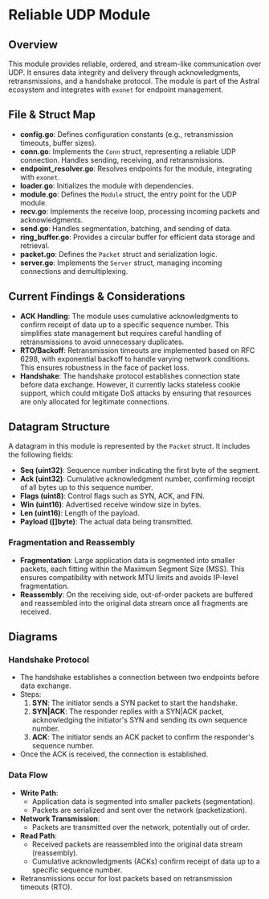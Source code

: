 # Reliable UDP Module

## Overview
This module provides reliable, ordered, and stream-like communication over UDP. It ensures data integrity and delivery through acknowledgments, retransmissions, and a handshake protocol. The module is part of the Astral ecosystem and integrates with `exonet` for endpoint management.

## File & Struct Map
- **config.go**: Defines configuration constants (e.g., retransmission timeouts, buffer sizes).
- **conn.go**: Implements the `Conn` struct, representing a reliable UDP connection. Handles sending, receiving, and retransmissions.
- **endpoint_resolver.go**: Resolves endpoints for the module, integrating with `exonet`.
- **loader.go**: Initializes the module with dependencies.
- **module.go**: Defines the `Module` struct, the entry point for the UDP module.
- **recv.go**: Implements the receive loop, processing incoming packets and acknowledgments.
- **send.go**: Handles segmentation, batching, and sending of data.
- **ring_buffer.go**: Provides a circular buffer for efficient data storage and retrieval.
- **packet.go**: Defines the `Packet` struct and serialization logic.
- **server.go**: Implements the `Server` struct, managing incoming connections and demultiplexing.

## Current Findings & Considerations
- **ACK Handling**: The module uses cumulative acknowledgments to confirm receipt of data up to a specific sequence number. This simplifies state management but requires careful handling of retransmissions to avoid unnecessary duplicates.
- **RTO/Backoff**: Retransmission timeouts are implemented based on RFC 6298, with exponential backoff to handle varying network conditions. This ensures robustness in the face of packet loss.
- **Handshake**: The handshake protocol establishes connection state before data exchange. However, it currently lacks stateless cookie support, which could mitigate DoS attacks by ensuring that resources are only allocated for legitimate connections.

## Datagram Structure
A datagram in this module is represented by the `Packet` struct. It includes the following fields:
- **Seq (uint32)**: Sequence number indicating the first byte of the segment.
- **Ack (uint32)**: Cumulative acknowledgment number, confirming receipt of all bytes up to this sequence number.
- **Flags (uint8)**: Control flags such as SYN, ACK, and FIN.
- **Win (uint16)**: Advertised receive window size in bytes.
- **Len (uint16)**: Length of the payload.
- **Payload ([]byte)**: The actual data being transmitted.

### Fragmentation and Reassembly
- **Fragmentation**: Large application data is segmented into smaller packets, each fitting within the Maximum Segment Size (MSS). This ensures compatibility with network MTU limits and avoids IP-level fragmentation.
- **Reassembly**: On the receiving side, out-of-order packets are buffered and reassembled into the original data stream once all fragments are received.

## Diagrams
### Handshake Protocol
- The handshake establishes a connection between two endpoints before data exchange.
- Steps:
  1. **SYN**: The initiator sends a SYN packet to start the handshake.
  2. **SYN|ACK**: The responder replies with a SYN|ACK packet, acknowledging the initiator's SYN and sending its own sequence number.
  3. **ACK**: The initiator sends an ACK packet to confirm the responder's sequence number.
- Once the ACK is received, the connection is established.

### Data Flow
- **Write Path**:
  - Application data is segmented into smaller packets (segmentation).
  - Packets are serialized and sent over the network (packetization).
- **Network Transmission**:
  - Packets are transmitted over the network, potentially out of order.
- **Read Path**:
  - Received packets are reassembled into the original data stream (reassembly).
  - Cumulative acknowledgments (ACKs) confirm receipt of data up to a specific sequence number.
- Retransmissions occur for lost packets based on retransmission timeouts (RTO).
